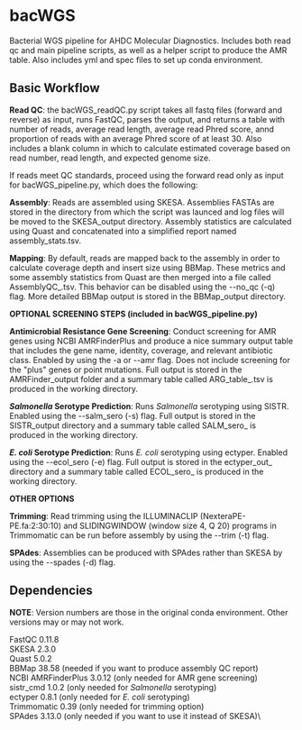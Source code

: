 # bacWGS
Bacterial WGS pipeline for AHDC Molecular Diagnostics. Includes both read qc and main pipeline scripts, as well as a helper script to produce the AMR table. Also includes yml and spec files to set up conda environment.

## Basic Workflow
**Read QC**: the bacWGS_readQC.py script takes all fastq files (forward and reverse) as input, runs FastQC, parses the output, and returns a table with number of reads, average read length, average read Phred score, annd proportion of reads with an average Phred score of at least 30. Also includes a blank column in which to calculate estimated coverage based on read number, read length, and expected genome size.

If reads meet QC standards, proceed using the forward read only as input for bacWGS_pipeline.py, which does the following:

**Assembly**: Reads are assembled using SKESA. Assemblies FASTAs are stored in the directory from which the script was launced and log files will be moved to the SKESA_output directory. Assembly statistics are calculated using Quast and concatenated into a simplified report named assembly_stats.tsv.

**Mapping**: By default, reads are mapped back to the assembly in order to calculate coverage depth and insert size using BBMap. These metrics and some assembly statistics from Quast are then merged into a file called AssemblyQC_<datetime>.tsv. This behavior can be disabled using the --no_qc (-q) flag. More detailed BBMap output is stored in the BBMap_output directory. 
 
 **OPTIONAL SCREENING STEPS (included in bacWGS_pipeline.py)**
 
**Antimicrobial Resistance Gene Screening**: Conduct screening for AMR genes using NCBI AMRFinderPlus and produce a nice summary output table that includes the gene name, identity, coverage, and relevant antibiotic class. Enabled by using the -a or --amr flag. Does not include screening for the "plus" genes or point mutations. Full output is stored in the AMRFinder_output folder and a summary table called ARG_table_<datetime>.tsv is produced in the working directory. 
 
***Salmonella* Serotype Prediction**: Runs *Salmonella* serotyping using SISTR. Enabled using the --salm_sero (-s) flag. Full output is stored in the SISTR_output directory and a summary table called SALM_sero_<datetime> is produced in the working directory. 
 
***E. coli* Serotype Prediction**: Runs *E. coli* serotyping using ectyper. Enabled using the --ecol_sero (-e) flag. Full output is stored in the ectyper_out_<datetime> directory and a summary table called ECOL_sero_<datetime> is produced in the working directory. 
 
 **OTHER OPTIONS**
 
 **Trimming**: Read trimming using the ILLUMINACLIP (NexteraPE-PE.fa:2:30:10) and SLIDINGWINDOW (window size 4, Q 20) programs in    Trimmomatic can be run before assembly by using the --trim (-t) flag.
 
 **SPAdes**: Assemblies can be produced with SPAdes rather than SKESA by using the --spades (-d) flag. 
 
 ## Dependencies
 **NOTE**: Version numbers are those in the original conda environment. Other versions may or may not work.

 FastQC 0.11.8\
 SKESA 2.3.0\
 Quast 5.0.2\
 BBMap 38.58 (needed if you want to produce assembly QC report)\
 NCBI AMRFinderPlus 3.0.12 (only needed for AMR gene screening)\
 sistr_cmd 1.0.2 (only needed for _Salmonella_ serotyping)\
 ectyper 0.8.1 (only needed for _E. coli_ serotyping)\
 Trimmomatic 0.39 (only needed for trimming option)\
 SPAdes 3.13.0 (only needed if you want to use it instead of SKESA)\
